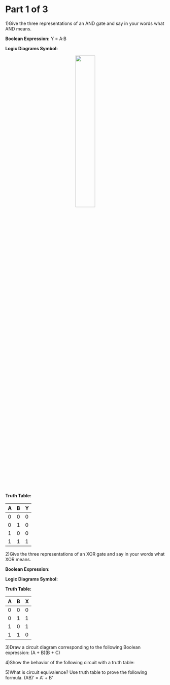 # Part 1 of 3

1)Give the three representations of an AND gate and say in your words what AND means.

**Boolean Expression:**
Y = A·B

**Logic Diagrams Symbol:**
<center>
<img src="https://gss0.bdstatic.com/-4o3dSag_xI4khGkpoWK1HF6hhy/baike/w%3D268/sign=61e48ac5952397ddd6799f026183b216/77c6a7efce1b9d16f9262943f7deb48f8c54642a.jpg" width="35%" />
</center>

**Truth Table:**

| A | B | Y |
| ------ | ------ | ------ |
| 0 | 0 | 0 |
| 0 | 1 | 0 |
| 1 | 0 | 0 |
| 1 | 1 | 1 |


2)Give the three representations of an XOR gate and say in your words what XOR means.

**Boolean Expression:**

**Logic Diagrams Symbol:**

**Truth Table:**

| A | B | X |
| ------ | ------ | ------ |
| 0 | 0 | 0 |
| 0 | 1 | 1 |
| 1 | 0 | 1 |
| 1 | 1 | 0 |

3)Draw a circuit diagram corresponding to the following Boolean expression: (A + B)(B + C)


4)Show the behavior of the following circuit with a truth table:


5)What is circuit equivalence? Use truth table to prove the following formula.
(AB)’ = A’ + B’